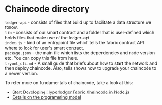 # Chaincode directory

`ledger-api` - consists of files that build up to facilitate a data structure we follow.  
`lib` - consists of our smart contract and a folder that is user-defined which holds files that make use of the ledger-api.  
`index.js` - kind of an entrypoint file which tells the fabric contract API where to look for user's smart contract.  
`package.json` - the main file which lists the dependencies and node version etc. You can copy this file from here.  
`tryout_cli.md` - A small guide that briefs about how to start the network and then deploy chaincode. Also, tells shows how to upgrade your chaincode to a newer version.

To refer more on fundamentals of chaincode, take a look at this:
- [Start Developing Hyperledger Fabric Chaincode in Node.js](https://medium.com/coinmonks/start-developing-hyperledger-fabric-chaincode-in-node-js-e63b655d98db)
- [Details on the programming model](https://hyperledger.github.io/fabric-chaincode-node/master/api/tutorial-deep-dive-contract-interface.html)
